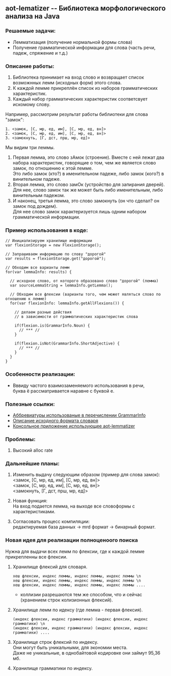 ## aot-lematizer -- Библиотека морфологического анализа на Java

### Решаемые задачи:
* Лемматизация (получение нормальной формы слова)
* Получение грамматической информации для слова (часть речи, падеж, спряжение и т.д.)

### Описание работы:
1. Библиотека принимает на вход слово и возвращает список возможнных лемм (исходных форм) этого слова.
2. К каждой лемме прикреплён список из наборов грамматических характеристик.
3. Каждый набор грамматических характеристик соответсвует искомому слову.

Например, рассмотрим результат работы библиотеки для слова "замок":  
```
1. <замок, [С, мр, ед, им], [С, мр, ед, вн]>  
2. <замок, [С, мр, ед, им], [С, мр, ед, вн]>  
3. <замокнуть, [Г, дст, прш, мр, ед]>
```  
Мы видим три леммы.  
1. Первая лемма, это слово зАмок (строение).
Вместе с ней лежат два набора характеристик, говорящие о том, чем же является слово замок, по отношению к этой лемме.  
Это либо замок (кто?) в именительном падеже, либо замок (кого?) в винительном падеже.
2. Вторая лемма, это слово замОк (устройство для запирания дверей).   
Для нее, слово замок так же может быть либо именительным, либо винительным падежом.
3. И наконец, третья лемма, это слово замокнуть (он что сделал? он замок под дождем).  
Для нее слово замок характеризуется лишь одним набором грамматической информации.

### Пример использования в коде:

```
// Инициализируем хранилище информации
var flexionStorage = new FlexionStorage();

// Запрашиваем информацию по слову "дорогой"
var results = flexionStorage.get("дорогой");

// Обходим все варианты лемм
for(var lemmaInfo: results) {

  // исходное слово, от которого образовано слово "дорогой" (лемма)
  var sourceLemmaString = lemmaInfo.getLemma();

  // Обходим все флексии (варианты того, чем может являться слово по отношению к лемме)
  for(var flexionInfo: lemmaInfo.getAllFlexions()) {

    // делаем разные действия 
    // в зависимости от грамматических характеристик слова
      
    if(flexion.is(GrammarInfo.Noun) {
      // *** //
    }
      
    if(flexion.isNot(GrammarInfo.ShortAdjective) {
      // *** //
    }
  }
}
```

### Особенности реализации:
* Вввиду частого взаимозаменяемого использования в речи,  
  буква ё рассматривается наравне с буквой е.

### Полезные ссылки:
* [Аббревиатуры использованые в перечислении GrammarInfo](http://phpmorphy.sourceforge.net/dokuwiki/manual-graminfo)  
* [Описание исходного формата словаря](https://sourceforge.net/p/seman/svn/HEAD/tree/trunk/Docs/Morph_UNIX.txt)
* [Консольное приложение использующее aot-lemmatizer](https://github.com/demidko/aot-lematizer/blob/master/testapp/src/main/java/com/farpost/aot/TestApplication.java)

### Проблемы:

1. Высокий alloc rate

### Дальнейшие планы:

1. Изменить выдачу следующим образом (пример для слова замок):  
   <замок, [С, мр, ед, им], [С, мр, ед, вн]>  
   <замок, [С, мр, ед, им], [С, мр, ед, вн]>  
   <замокнуть, [Г, дст, прш, мр, ед]>  
   
2. Новая функция:  
   На вход подается лемма, на выходе все словоформы с характеристиками.
   
3. Согласовать процесс компиляции:  
   редактируемая база данных -> mrd формат -> бинарный формат.
   
### Новая идея для реализации полноценоого поиска 
Нужна для выдачи всех лемм по флексии, где к каждой лемме прикрепленны все флексии.

1. Хранилище флексий для словаря. 
   ``` 
   хеш флексии, индекс леммы, индекс леммы, индекс леммы \n  
   хеш флексии, индекс леммы, индекс леммы, индекс леммы \n  
   хеш флексии, индекс леммы, индекс леммы, индекс леммы ....
   ```
    * коллизии разрешаются тем же способом, что и сейчас (хранением строк колизионных флексий).

2. Хранилище лемм по идексу (где лемма - первая флексия).
    ```
   (индекс флексии, индекс грамматики) (индекс флексии, индекс грамматики) \n  
   (индекс флексии, индекс грамматики) (индекс флексии, индекс грамматики) ....  
   ```

3. Хранилище строк флексий по индексу.  
Они могут быть уникальными, для экономии места.  
Даже не уникальные, в однобайтовой кодировке они займут 95,36 мб.

4. Хранилище грамматики по индексу.

 
